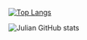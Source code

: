 [![Top Langs](https://github-readme-stats.vercel.app/api/top-langs/?username=JulianAlves006&layout=compact&bg_color=161616&text_color=ffffff&title_color=18f289)](https://github.com/anuraghazra/github-readme-stats)

![Julian GitHub stats](https://github-readme-stats.vercel.app/api?username=JulianAlves006&show_icons=true&theme=dark)
